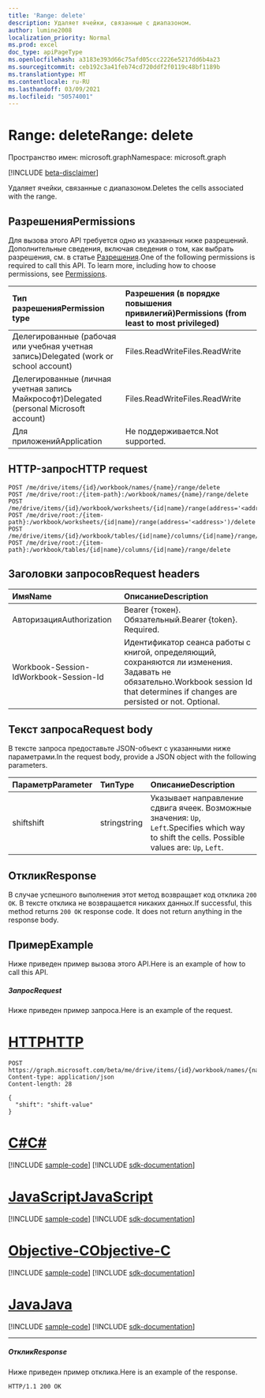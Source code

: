 ```yaml
---
title: 'Range: delete'
description: Удаляет ячейки, связанные с диапазоном.
author: lumine2008
localization_priority: Normal
ms.prod: excel
doc_type: apiPageType
ms.openlocfilehash: a3183e393d66c75afd05ccc2226e5217dd6b4a23
ms.sourcegitcommit: ceb192c3a41feb74cd720ddf2f0119c48bf1189b
ms.translationtype: MT
ms.contentlocale: ru-RU
ms.lasthandoff: 03/09/2021
ms.locfileid: "50574001"
---
```

# <a name="range-delete"></a><span data-ttu-id="bba9d-103">Range: delete</span><span class="sxs-lookup"><span data-stu-id="bba9d-103">Range: delete</span></span>

<span data-ttu-id="bba9d-104">Пространство имен: microsoft.graph</span><span class="sxs-lookup"><span data-stu-id="bba9d-104">Namespace: microsoft.graph</span></span>

[!INCLUDE [beta-disclaimer](../../includes/beta-disclaimer.md)]

<span data-ttu-id="bba9d-105">Удаляет ячейки, связанные с диапазоном.</span><span class="sxs-lookup"><span data-stu-id="bba9d-105">Deletes the cells associated with the range.</span></span>
## <a name="permissions"></a><span data-ttu-id="bba9d-106">Разрешения</span><span class="sxs-lookup"><span data-stu-id="bba9d-106">Permissions</span></span>
<span data-ttu-id="bba9d-p101">Для вызова этого API требуется одно из указанных ниже разрешений. Дополнительные сведения, включая сведения о том, как выбрать разрешения, см. в статье [Разрешения](/graph/permissions-reference).</span><span class="sxs-lookup"><span data-stu-id="bba9d-p101">One of the following permissions is required to call this API. To learn more, including how to choose permissions, see [Permissions](/graph/permissions-reference).</span></span>

|<span data-ttu-id="bba9d-109">Тип разрешения</span><span class="sxs-lookup"><span data-stu-id="bba9d-109">Permission type</span></span>      | <span data-ttu-id="bba9d-110">Разрешения (в порядке повышения привилегий)</span><span class="sxs-lookup"><span data-stu-id="bba9d-110">Permissions (from least to most privileged)</span></span>              |
|:--------------------|:---------------------------------------------------------|
|<span data-ttu-id="bba9d-111">Делегированные (рабочая или учебная учетная запись)</span><span class="sxs-lookup"><span data-stu-id="bba9d-111">Delegated (work or school account)</span></span> | <span data-ttu-id="bba9d-112">Files.ReadWrite</span><span class="sxs-lookup"><span data-stu-id="bba9d-112">Files.ReadWrite</span></span>    |
|<span data-ttu-id="bba9d-113">Делегированные (личная учетная запись Майкрософт)</span><span class="sxs-lookup"><span data-stu-id="bba9d-113">Delegated (personal Microsoft account)</span></span> | <span data-ttu-id="bba9d-114">Files.ReadWrite</span><span class="sxs-lookup"><span data-stu-id="bba9d-114">Files.ReadWrite</span></span>    |
|<span data-ttu-id="bba9d-115">Для приложений</span><span class="sxs-lookup"><span data-stu-id="bba9d-115">Application</span></span> | <span data-ttu-id="bba9d-116">Не поддерживается.</span><span class="sxs-lookup"><span data-stu-id="bba9d-116">Not supported.</span></span> |

## <a name="http-request"></a><span data-ttu-id="bba9d-117">HTTP-запрос</span><span class="sxs-lookup"><span data-stu-id="bba9d-117">HTTP request</span></span>
<!-- { "blockType": "ignored" } -->
```http
POST /me/drive/items/{id}/workbook/names/{name}/range/delete
POST /me/drive/root:/{item-path}:/workbook/names/{name}/range/delete
POST /me/drive/items/{id}/workbook/worksheets/{id|name}/range(address='<address>')/delete
POST /me/drive/root:/{item-path}:/workbook/worksheets/{id|name}/range(address='<address>')/delete
POST /me/drive/items/{id}/workbook/tables/{id|name}/columns/{id|name}/range/delete
POST /me/drive/root:/{item-path}:/workbook/tables/{id|name}/columns/{id|name}/range/delete

```
## <a name="request-headers"></a><span data-ttu-id="bba9d-118">Заголовки запросов</span><span class="sxs-lookup"><span data-stu-id="bba9d-118">Request headers</span></span>
| <span data-ttu-id="bba9d-119">Имя</span><span class="sxs-lookup"><span data-stu-id="bba9d-119">Name</span></span>       | <span data-ttu-id="bba9d-120">Описание</span><span class="sxs-lookup"><span data-stu-id="bba9d-120">Description</span></span>|
|:---------------|:----------|
| <span data-ttu-id="bba9d-121">Авторизация</span><span class="sxs-lookup"><span data-stu-id="bba9d-121">Authorization</span></span>  | <span data-ttu-id="bba9d-p102">Bearer {токен}. Обязательный.</span><span class="sxs-lookup"><span data-stu-id="bba9d-p102">Bearer {token}. Required.</span></span> |
| <span data-ttu-id="bba9d-124">Workbook-Session-Id</span><span class="sxs-lookup"><span data-stu-id="bba9d-124">Workbook-Session-Id</span></span>  | <span data-ttu-id="bba9d-p103">Идентификатор сеанса работы с книгой, определяющий, сохраняются ли изменения. Задавать не обязательно.</span><span class="sxs-lookup"><span data-stu-id="bba9d-p103">Workbook session Id that determines if changes are persisted or not. Optional.</span></span>|

## <a name="request-body"></a><span data-ttu-id="bba9d-127">Текст запроса</span><span class="sxs-lookup"><span data-stu-id="bba9d-127">Request body</span></span>
<span data-ttu-id="bba9d-128">В тексте запроса предоставьте JSON-объект с указанными ниже параметрами.</span><span class="sxs-lookup"><span data-stu-id="bba9d-128">In the request body, provide a JSON object with the following parameters.</span></span>

| <span data-ttu-id="bba9d-129">Параметр</span><span class="sxs-lookup"><span data-stu-id="bba9d-129">Parameter</span></span>    | <span data-ttu-id="bba9d-130">Тип</span><span class="sxs-lookup"><span data-stu-id="bba9d-130">Type</span></span>   |<span data-ttu-id="bba9d-131">Описание</span><span class="sxs-lookup"><span data-stu-id="bba9d-131">Description</span></span>|
|:---------------|:--------|:----------|
|<span data-ttu-id="bba9d-132">shift</span><span class="sxs-lookup"><span data-stu-id="bba9d-132">shift</span></span>|<span data-ttu-id="bba9d-133">string</span><span class="sxs-lookup"><span data-stu-id="bba9d-133">string</span></span>|<span data-ttu-id="bba9d-p104">Указывает направление сдвига ячеек.  Возможные значения: `Up`, `Left`.</span><span class="sxs-lookup"><span data-stu-id="bba9d-p104">Specifies which way to shift the cells.  Possible values are: `Up`, `Left`.</span></span>|

## <a name="response"></a><span data-ttu-id="bba9d-136">Отклик</span><span class="sxs-lookup"><span data-stu-id="bba9d-136">Response</span></span>

<span data-ttu-id="bba9d-p105">В случае успешного выполнения этот метод возвращает код отклика `200 OK`. В тексте отклика не возвращается никаких данных.</span><span class="sxs-lookup"><span data-stu-id="bba9d-p105">If successful, this method returns `200 OK` response code. It does not return anything in the response body.</span></span>

## <a name="example"></a><span data-ttu-id="bba9d-139">Пример</span><span class="sxs-lookup"><span data-stu-id="bba9d-139">Example</span></span>
<span data-ttu-id="bba9d-140">Ниже приведен пример вызова этого API.</span><span class="sxs-lookup"><span data-stu-id="bba9d-140">Here is an example of how to call this API.</span></span>
##### <a name="request"></a><span data-ttu-id="bba9d-141">Запрос</span><span class="sxs-lookup"><span data-stu-id="bba9d-141">Request</span></span>
<span data-ttu-id="bba9d-142">Ниже приведен пример запроса.</span><span class="sxs-lookup"><span data-stu-id="bba9d-142">Here is an example of the request.</span></span>

# <a name="http"></a>[<span data-ttu-id="bba9d-143">HTTP</span><span class="sxs-lookup"><span data-stu-id="bba9d-143">HTTP</span></span>](#tab/http)
<!-- {
  "blockType": "request",
  "name": "range_delete"
}-->
```http
POST https://graph.microsoft.com/beta/me/drive/items/{id}/workbook/names/{name}/range/delete
Content-type: application/json
Content-length: 28

{
  "shift": "shift-value"
}
```
# <a name="c"></a>[<span data-ttu-id="bba9d-144">C#</span><span class="sxs-lookup"><span data-stu-id="bba9d-144">C#</span></span>](#tab/csharp)
[!INCLUDE [sample-code](../includes/snippets/csharp/range-delete-csharp-snippets.md)]
[!INCLUDE [sdk-documentation](../includes/snippets/snippets-sdk-documentation-link.md)]

# <a name="javascript"></a>[<span data-ttu-id="bba9d-145">JavaScript</span><span class="sxs-lookup"><span data-stu-id="bba9d-145">JavaScript</span></span>](#tab/javascript)
[!INCLUDE [sample-code](../includes/snippets/javascript/range-delete-javascript-snippets.md)]
[!INCLUDE [sdk-documentation](../includes/snippets/snippets-sdk-documentation-link.md)]

# <a name="objective-c"></a>[<span data-ttu-id="bba9d-146">Objective-C</span><span class="sxs-lookup"><span data-stu-id="bba9d-146">Objective-C</span></span>](#tab/objc)
[!INCLUDE [sample-code](../includes/snippets/objc/range-delete-objc-snippets.md)]
[!INCLUDE [sdk-documentation](../includes/snippets/snippets-sdk-documentation-link.md)]

# <a name="java"></a>[<span data-ttu-id="bba9d-147">Java</span><span class="sxs-lookup"><span data-stu-id="bba9d-147">Java</span></span>](#tab/java)
[!INCLUDE [sample-code](../includes/snippets/java/range-delete-java-snippets.md)]
[!INCLUDE [sdk-documentation](../includes/snippets/snippets-sdk-documentation-link.md)]

---


##### <a name="response"></a><span data-ttu-id="bba9d-148">Отклик</span><span class="sxs-lookup"><span data-stu-id="bba9d-148">Response</span></span>
<span data-ttu-id="bba9d-149">Ниже приведен пример отклика.</span><span class="sxs-lookup"><span data-stu-id="bba9d-149">Here is an example of the response.</span></span> 
<!-- {
  "blockType": "response",
  "truncated": true,
  "@odata.type": "microsoft.graph.none"
} -->
```http
HTTP/1.1 200 OK
```

<!-- uuid: 8fcb5dbc-d5aa-4681-8e31-b001d5168d79
2015-10-25 14:57:30 UTC -->
<!--
{
  "type": "#page.annotation",
  "description": "Range: delete",
  "keywords": "",
  "section": "documentation",
  "tocPath": "",
  "suppressions": [
  ]
}
-->


